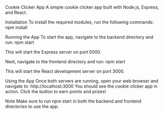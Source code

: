 Cookie Clicker App
A simple cookie clicker app built with Node.js, Express, and React.

Installation
To install the required modules, run the following commands:
npm install

Running the App
To start the app, navigate to the backend directory and run:
npm start

This will start the Express server on port 5000.

Next, navigate to the frontend directory and run:
npm start

This will start the React development server on port 3000.

Using the App
Once both servers are running, open your web browser and navigate to:
http://localhost:3000
You should see the cookie clicker app in action. Click the button to earn points and prizes!

Note
Make sure to run npm start in both the backend and frontend directories to use the app.
